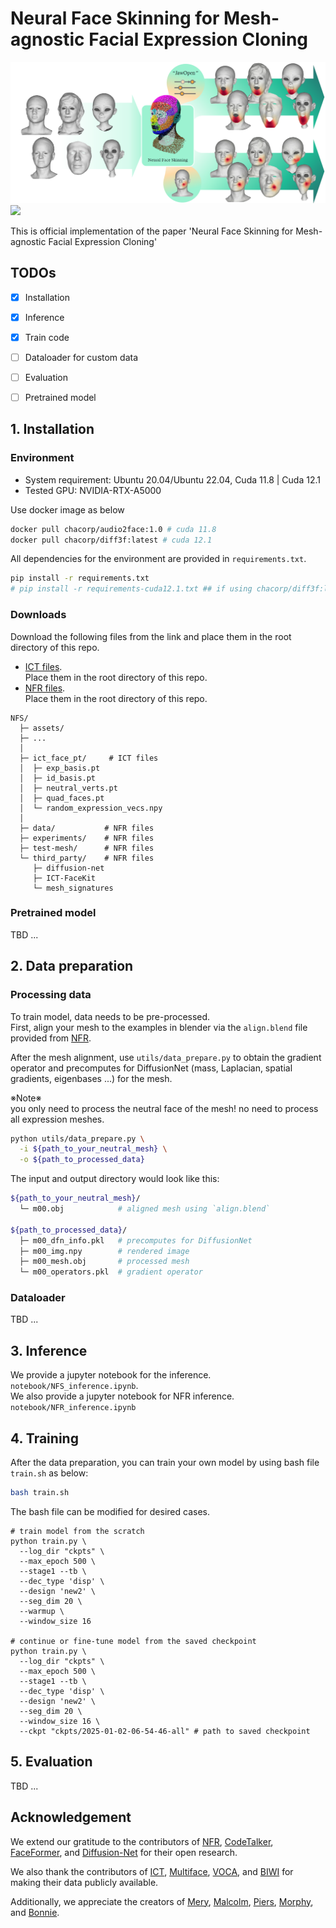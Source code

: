 # Neural Face Skinning for Mesh-agnostic Facial Expression Cloning

<img src="assets/teaser.png" alt="drawing"/> 
<!-- <a href=""><img src="https://img.shields.io/badge/arXiv-Paper-<COLOR>.svg" height=22.5></a> -->
<a href="https://chacorp.github.io/nfs-page/"><img src="https://img.shields.io/static/v1?label=Project&message=Page&color=red" height=22.5></a>

This is official implementation of the paper 'Neural Face Skinning for Mesh-agnostic Facial Expression Cloning'

## TODOs
- [x] Installation
- [x] Inference
- [x] Train code
- [ ] Dataloader for custom data
- [ ] Evaluation
- [ ] Pretrained model


## 1. Installation
### Environment
- System requirement: Ubuntu 20.04/Ubuntu 22.04, Cuda 11.8 | Cuda 12.1
- Tested GPU: NVIDIA-RTX-A5000

Use docker image as below

```bash
docker pull chacorp/audio2face:1.0 # cuda 11.8
docker pull chacorp/diff3f:latest # cuda 12.1
```

All dependencies for the environment are provided in `requirements.txt`.
```bash
pip install -r requirements.txt
# pip install -r requirements-cuda12.1.txt ## if using chacorp/diff3f:latest, use this
```

### Downloads
Download the following files from the link and place them in the root directory of this repo.
- [ICT files](https://drive.google.com/file/d/1NeSJyVgybzZS-p6uHafv6e3Tv8jTxbCy/view?usp=sharing). \
Place them in the root directory of this repo.
- [NFR files](https://drive.google.com/file/d/1cXXeU3AtpoGEVz2mhlWTSG1dEbAtCmD1/view?usp=sharing). \
Place them in the root directory of this repo.

```text
NFS/
  ├─ assets/
  ├─ ...
  │
  ├─ ict_face_pt/     # ICT files
  │  ├─ exp_basis.pt
  │  ├─ id_basis.pt
  │  ├─ neutral_verts.pt
  │  ├─ quad_faces.pt
  │  └─ random_expression_vecs.npy
  │
  ├─ data/           # NFR files
  ├─ experiments/    # NFR files
  ├─ test-mesh/      # NFR files
  └─ third_party/    # NFR files
     ├─ diffusion-net
     ├─ ICT-FaceKit
     └─ mesh_signatures
```

### Pretrained model
TBD ...


## 2. Data preparation
### Processing data
To train model, data needs to be pre-processed. \
First, align your mesh to the examples in blender via the `align.blend` file provided from [NFR](https://github.com/dafei-qin/NFR_pytorch).

After the mesh alignment, use `utils/data_prepare.py` to obtain the gradient operator and precomputes for DiffusionNet (mass, Laplacian, spatial gradients, eigenbases ...) for the mesh.

※Note※ \
you only need to process the neutral face of the mesh! no need to process all expression meshes.

```bash
python utils/data_prepare.py \
  -i ${path_to_your_neutral_mesh} \
  -o ${path_to_processed_data}
```

The input and output directory would look like this:
```bash
${path_to_your_neutral_mesh}/
  └─ m00.obj            # aligned mesh using `align.blend`

${path_to_processed_data}/
  ├─ m00_dfn_info.pkl   # precomputes for DiffusionNet
  ├─ m00_img.npy        # rendered image
  ├─ m00_mesh.obj       # processed mesh
  └─ m00_operators.pkl  # gradient operator
```

### Dataloader
TBD ...


## 3. Inference
We provide a jupyter notebook for the inference. `notebook/NFS_inference.ipynb`. \
We also provide a jupyter notebook for NFR inference. `notebook/NFR_inference.ipynb`

## 4. Training
After the data preparation, you can train your own model by using bash file `train.sh` as below:
```bash
bash train.sh
```

The bash file can be modified for desired cases.
```shell
# train model from the scratch
python train.py \
  --log_dir "ckpts" \
  --max_epoch 500 \
  --stage1 --tb \
  --dec_type 'disp' \ 
  --design 'new2' \
  --seg_dim 20 \
  --warmup \
  --window_size 16

# continue or fine-tune model from the saved checkpoint
python train.py \
  --log_dir "ckpts" \
  --max_epoch 500 \
  --stage1 --tb \
  --dec_type 'disp' \
  --design 'new2' \
  --seg_dim 20 \
  --window_size 16 \
  --ckpt "ckpts/2025-01-02-06-54-46-all" # path to saved checkpoint
```


## 5. Evaluation
TBD ... 


## Acknowledgement
We extend our gratitude to the contributors of [NFR](https://github.com/dafei-qin/NFR_pytorch), [CodeTalker](https://github.com/Doubiiu/CodeTalker), [FaceFormer](https://github.com/EvelynFan/FaceFormer), and [Diffusion-Net](https://github.com/nmwsharp/diffusion-net) for their open research.  

We also thank the contributors of [ICT](https://github.com/ICT-VGL/ICT-FaceKit), [Multiface](https://github.com/facebookresearch/multiface), [VOCA](https://voca.is.tue.mpg.de/), and [BIWI](https://data.vision.ee.ethz.ch/cvl/datasets/b3dac2.en.html) for making their data publicly available.  

Additionally, we appreciate the creators of [Mery](https://www.meryproject.com), [Malcolm](https://www.animschool.com), [Piers](https://www.cgtrader.com/free-3d-models/character/man/maya-character-rig-piers-3d-rig), [Morphy](http://www.joshburton.com/projects/morpheus.asp), and [Bonnie](https://www.joshsobelrigs.com/).  

    
<!-- ## Citation
TBD ... -->